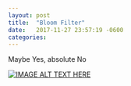 ```yaml
---
layout: post
title:  "Bloom Filter"
date:   2017-11-27 23:57:19 -0600
categories:
---
```


Maybe Yes, absolute No

[![IMAGE ALT TEXT HERE](https://img.youtube.com/vi/x2sLjRK56YU/0.jpg)](https://www.youtube.com/watch?v=x2sLjRK56YU)
